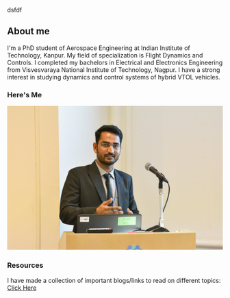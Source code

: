 dsfdf
## About me
I'm a PhD student of Aerospace Engineering at Indian Institute of Technology, Kanpur. My field of specialization is Flight Dynamics and Controls.
I completed my bachelors in Electrical and Electronics Engineering from Visvesvaraya National Institute of Technology, Nagpur.
I have a strong interest in studying dynamics and control systems of hybrid VTOL vehicles.

### Here's Me

[comment]: <> (https://shubhanshuv2.github.io/)

<img src="images/E11_0249.jpg" class="img-responsive" alt=""> </div>

### Resources
I have made a collection of important blogs/links to read on different topics: [Click Here](https://shubhanshuv2.github.io/Resources.github.io/)
